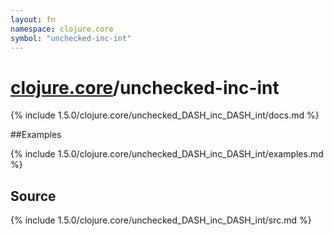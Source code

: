 ```yaml
---
layout: fn
namespace: clojure.core
symbol: "unchecked-inc-int"
---
```


# [clojure.core](../)/unchecked-inc-int

{% include 1.5.0/clojure.core/unchecked_DASH_inc_DASH_int/docs.md %}

##Examples

{% include 1.5.0/clojure.core/unchecked_DASH_inc_DASH_int/examples.md %}
## Source
{% include 1.5.0/clojure.core/unchecked_DASH_inc_DASH_int/src.md %}

